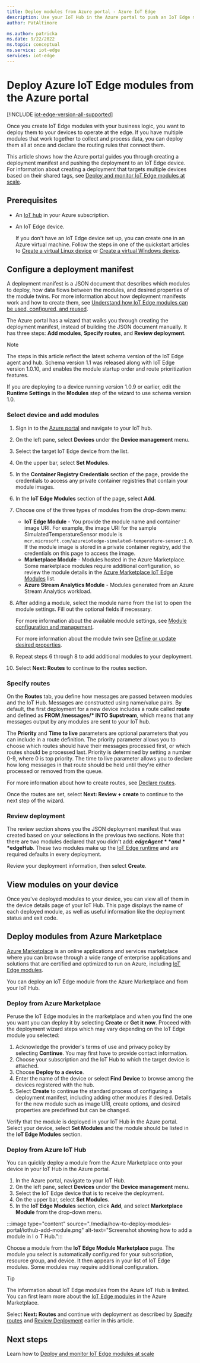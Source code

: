 ```yaml
---
title: Deploy modules from Azure portal - Azure IoT Edge 
description: Use your IoT Hub in the Azure portal to push an IoT Edge module from your IoT Hub to your IoT Edge device, as configured by a deployment manifest.
author: PatAltimore

ms.author: patricka
ms.date: 9/22/2022
ms.topic: conceptual
ms.service: iot-edge
services: iot-edge
---
```


# Deploy Azure IoT Edge modules from the Azure portal

[!INCLUDE [iot-edge-version-all-supported](includes/iot-edge-version-all-supported.md)]

Once you create IoT Edge modules with your business logic, you want to deploy them to your devices to operate at the edge. If you have multiple modules that work together to collect and process data, you can deploy them all at once and declare the routing rules that connect them.

This article shows how the Azure portal guides you through creating a deployment manifest and pushing the deployment to an IoT Edge device. For information about creating a deployment that targets multiple devices based on their shared tags, see [Deploy and monitor IoT Edge modules at scale](how-to-deploy-at-scale.md).

## Prerequisites

* An [IoT hub](../iot-hub/iot-hub-create-through-portal.md) in your Azure subscription.
* An IoT Edge device.

  If you don't have an IoT Edge device set up, you can create one in an Azure virtual machine. Follow the steps in one of the quickstart articles to [Create a virtual Linux device](quickstart-linux.md) or [Create a virtual Windows device](quickstart.md).

## Configure a deployment manifest

A deployment manifest is a JSON document that describes which modules to deploy, how data flows between the modules, and desired properties of the module twins. For more information about how deployment manifests work and how to create them, see [Understand how IoT Edge modules can be used, configured, and reused](module-composition.md).

The Azure portal has a wizard that walks you through creating the deployment manifest, instead of building the JSON document manually. It has three steps: **Add modules**, **Specify routes**, and **Review deployment**.

>[!NOTE]
>The steps in this article reflect the latest schema version of the IoT Edge agent and hub. Schema version 1.1 was released along with IoT Edge version 1.0.10, and enables the module startup order and route prioritization features.
>
>If you are deploying to a device running version 1.0.9 or earlier, edit the **Runtime Settings** in the **Modules** step of the wizard to use schema version 1.0.

### Select device and add modules

1. Sign in to the [Azure portal](https://portal.azure.com) and navigate to your IoT hub.
1. On the left pane, select **Devices** under the **Device management** menu.
1. Select the target IoT Edge device from the list.
1. On the upper bar, select **Set Modules**.
1. In the **Container Registry Credentials** section of the page, provide the credentials to access any private container registries that contain your module images.
1. In the **IoT Edge Modules** section of the page, select **Add**.
1. Choose one of the three types of modules from the drop-down menu:

   * **IoT Edge Module** - You provide the module name and container image URI. For example, the image URI for the sample SimulatedTemperatureSensor module is `mcr.microsoft.com/azureiotedge-simulated-temperature-sensor:1.0`. If the module image is stored in a private container registry, add the credentials on this page to access the image.
   * **Marketplace Module** - Modules hosted in the Azure Marketplace. Some marketplace modules require additional configuration, so review the module details in the [Azure Marketplace IoT Edge Modules](https://azuremarketplace.microsoft.com/marketplace/apps/category/internet-of-things?page=1&subcategories=iot-edge-modules) list.
   * **Azure Stream Analytics Module** - Modules generated from an Azure Stream Analytics workload.

1. After adding a module, select the module name from the list to open the module settings. Fill out the optional fields if necessary.

   For more information about the available module settings, see [Module configuration and management](module-composition.md#module-configuration-and-management).

   For more information about the module twin see [Define or update desired properties](module-composition.md#define-or-update-desired-properties).

1. Repeat steps 6 through 8 to add additional modules to your deployment.
1. Select **Next: Routes** to continue to the routes section.

### Specify routes

On the **Routes** tab, you define how messages are passed between modules and the IoT Hub. Messages are constructed using name/value pairs. By default, the first deployment for a new device includes a route called **route** and defined as **FROM /messages/\* INTO $upstream**, which means that any messages output by any modules are sent to your IoT hub.  

The **Priority** and **Time to live** parameters are optional parameters that you can include in a route definition. The priority parameter allows you to choose which routes should have their messages processed first, or which routes should be processed last. Priority is determined by setting a number 0-9, where 0 is top priority. The time to live parameter allows you to declare how long messages in that route should be held until they're either processed or removed from the queue.

For more information about how to create routes, see [Declare routes](module-composition.md#declare-routes).

Once the routes are set, select **Next: Review + create** to continue to the next step of the wizard.

### Review deployment

The review section shows you the JSON deployment manifest that was created based on your selections in the previous two sections. Note that there are two modules declared that you didn't add: **$edgeAgent** and **$edgeHub**. These two modules make up the [IoT Edge runtime](iot-edge-runtime.md) and are required defaults in every deployment.

Review your deployment information, then select **Create**.

## View modules on your device

Once you've deployed modules to your device, you can view all of them in the device details page of your IoT Hub. This page displays the name of each deployed module, as well as useful information like the deployment status and exit code.

## Deploy modules from Azure Marketplace

[Azure Marketplace](https://azuremarketplace.microsoft.com/) is an online applications and services marketplace where you can browse through a wide range of enterprise applications and solutions that are certified and optimized to run on Azure, including [IoT Edge modules](https://azuremarketplace.microsoft.com/marketplace/apps/category/internet-of-things?page=1&subcategories=iot-edge-modules).

You can deploy an IoT Edge module from the Azure Marketplace and from your IoT Hub.

### Deploy from Azure Marketplace

Peruse the IoT Edge modules in the marketplace and when you find the one you want you can deploy it by selecting **Create** or **Get it now**. Proceed with the deployment wizard steps which may vary depending on the IoT Edge module you selected:

1. Acknowledge the provider's terms of use and privacy policy by selecting **Continue**. You may first have to provide contact information.
1. Choose your subscription and the IoT Hub to which the target device is attached.
1. Choose **Deploy to a device**.
1. Enter the name of the device or select **Find Device** to browse among the devices registered with the hub.
1. Select **Create** to continue the standard process of configuring a deployment manifest, including adding other modules if desired. Details for the new module such as image URI, create options, and desired properties are predefined but can be changed.

Verify that the module is deployed in your IoT Hub in the Azure portal. Select your device, select **Set Modules** and the module should be listed in the **IoT Edge Modules** section.

### Deploy from Azure IoT Hub

You can quickly deploy a module from the Azure Marketplace onto your device in your IoT Hub in the Azure portal.

1. In the Azure portal, navigate to your IoT Hub.
1. On the left pane, select **Devices** under the **Device management** menu.
1. Select the IoT Edge device that is to receive the deployment.
1. On the upper bar, select **Set Modules**.
1. In the **IoT Edge Modules** section, click **Add**, and select **Marketplace Module** from the drop-down menu.

:::image type="content" source="./media/how-to-deploy-modules-portal/iothub-add-module.png" alt-text="Screenshot showing how to add a module in I o T Hub.":::

Choose a module from the **IoT Edge Module Marketplace** page. The module you select is automatically configured for your subscription, resource group, and device. It then appears in your list of IoT Edge modules. Some modules may require additional configuration.

> [!TIP]
> The information about IoT Edge modules from the Azure IoT Hub is limited. You can first learn more about the [IoT Edge modules](https://azuremarketplace.microsoft.com/marketplace/apps/category/internet-of-things?page=1&subcategories=iot-edge-modules) in the Azure Marketplace.

Select **Next: Routes** and continue with deployment as described by [Specify routes](#specify-routes) and [Review Deployment](#review-deployment) earlier in this article.

## Next steps

Learn how to [Deploy and monitor IoT Edge modules at scale](how-to-deploy-at-scale.md)
